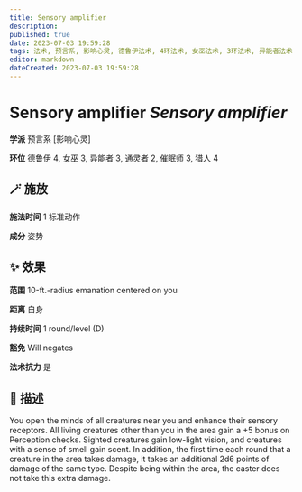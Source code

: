 ```yaml
---
title: Sensory amplifier
description: 
published: true
date: 2023-07-03 19:59:28
tags: 法术, 预言系, 影响心灵, 德鲁伊法术, 4环法术, 女巫法术, 3环法术, 异能者法术, 通灵者法术, 2环法术, 催眠师法术, 猎人法术
editor: markdown
dateCreated: 2023-07-03 19:59:28
---
```


# **Sensory amplifier** *Sensory amplifier*

**学派** 预言系 \[影响心灵\] 

**环位** 德鲁伊 4, 女巫 3, 异能者 3, 通灵者 2, 催眠师 3, 猎人 4

## 🪄 施放

**施法时间** 1 标准动作

**成分** 姿势

## ✨ 效果  

**范围** 10-ft.-radius emanation centered on you

**距离** 自身  

**持续时间** 1 round/level (D) 

**豁免** Will negates

**法术抗力** 是

## 📖 描述

You open the minds of all creatures near you and enhance their sensory receptors. All living creatures other than you in the area gain a +5 bonus on Perception checks. Sighted creatures gain low-light vision, and creatures with a sense of smell gain scent. In addition, the first time each round that a creature in the area takes damage, it takes an additional 2d6 points of damage of the same type. Despite being within the area, the caster does not take this extra damage.
    